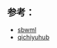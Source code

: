 ## 参考：
- [sbwml](https://github.com/sbwml/r4s_build_script)
- [qichiyuhub](https://github.com/qichiyuhub/rule)
